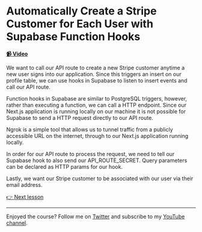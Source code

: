 # Automatically Create a Stripe Customer for Each User with Supabase Function Hooks

**[📹 Video](https://egghead.io/lessons/supabase-automatically-create-a-stripe-customer-for-each-user-with-supabase-function-hooks)**

We want to call our API route to create a new Stripe customer anytime a new user signs into our application. Since this triggers an insert on our profile table, we can use hooks in Supabase to listen to insert events and call our API route.

Function hooks in Supabase are similar to PostgreSQL triggers, however, rather than executing a function, we can call a HTTP endpoint. Since our Next.js application is running locally on our machine it is not possible for Supabase to send a HTTP request directly to our API route.

Ngrok is a simple tool that allows us to tunnel traffic from a publicly accessible URL on the internet, through to our Next.js application running locally.

In order for our API route to process the request, we need to tell our Supabase hook to also send our API_ROUTE_SECRET. Query parameters can be declared as HTTP params for our hook.

Lastly, we want our Stripe customer to be associated with our user via their email address.

[👉 Next lesson](/13-make-user-state-globally-accessible-in-next-js-with-react-context-and-providers)

---

Enjoyed the course? Follow me on [Twitter](https://twitter.com/jonmeyers_io) and subscribe to my [YouTube channel](https://www.youtube.com/channel/UCPitAIwktfCfcMR4kDWebDQ).
